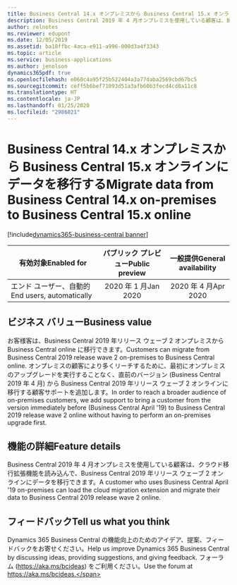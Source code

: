 ```yaml
---
title: Business Central 14.x オンプレミスから Business Central 15.x オンラインにデータを移行する
description: Business Central 2019 年 4 月オンプレミスを使用している顧客は、Business Central 2019 年リリース ウェーブ 2 オンラインに移行することが可能です。
author: relnotes
ms.reviewer: edupont
ms.date: 12/05/2019
ms.assetid: ba18ffbc-4aca-e911-a996-000d3a4f3343
ms.topic: article
ms.service: business-applications
ms.author: jenolson
dynamics365pdf: true
ms.openlocfilehash: e060c4a95f25b522404a3a77daba2569cbd67bc5
ms.sourcegitcommit: ceff5b6bef71093d51a3afb60b3fecd4cd8a11c8
ms.translationtype: HT
ms.contentlocale: ja-JP
ms.lasthandoff: 01/25/2020
ms.locfileid: "2986821"
---
```

# <a name="migrate-data-from-business-central-14x-on-premises-to-business-central-15x-online"></a><span data-ttu-id="aa971-103">Business Central 14.x オンプレミスから Business Central 15.x オンラインにデータを移行する</span><span class="sxs-lookup"><span data-stu-id="aa971-103">Migrate data from Business Central 14.x on-premises to Business Central 15.x online</span></span>
[!include[dynamics365-business-central banner](../includes/dynamics365-business-central.md)]

| <span data-ttu-id="aa971-104">有効対象</span><span class="sxs-lookup"><span data-stu-id="aa971-104">Enabled for</span></span>    |  <span data-ttu-id="aa971-105">パブリック プレビュー</span><span class="sxs-lookup"><span data-stu-id="aa971-105">Public preview</span></span> | <span data-ttu-id="aa971-106">一般提供</span><span class="sxs-lookup"><span data-stu-id="aa971-106">General availability</span></span> | 
| ---------- | :----------: |:----------: |
|<span data-ttu-id="aa971-107">エンド ユーザー、自動的</span><span class="sxs-lookup"><span data-stu-id="aa971-107">End users, automatically</span></span>|<span data-ttu-id="aa971-108">2020 年 1 月</span><span class="sxs-lookup"><span data-stu-id="aa971-108">Jan 2020</span></span>| <span data-ttu-id="aa971-109">2020 年 4 月</span><span class="sxs-lookup"><span data-stu-id="aa971-109">Apr 2020</span></span>|


## <a name="business-value"></a><span data-ttu-id="aa971-110">ビジネス バリュー</span><span class="sxs-lookup"><span data-stu-id="aa971-110">Business value</span></span>
<!-- bv start -->
<span data-ttu-id="aa971-111">お客様客は、Business Central 2019 年リリース ウェーブ 2 オンプレミスから Business Central online に移行できます。</span><span class="sxs-lookup"><span data-stu-id="aa971-111">Customers can migrate from Business Central 2019 release wave 2 on-premises to Business Central online.</span></span> <span data-ttu-id="aa971-112">オンプレミスの顧客により多くリーチするために、最初にオンプレミスのアップグレードを実行することなく、直前のバージョン (Business Central 2019 年 4 月) から Business Central 2019 年リリース ウェーブ 2 オンラインに移行する顧客サポートを追加します。</span><span class="sxs-lookup"><span data-stu-id="aa971-112">In order to reach a broader audience of on-premises customers, we add support to bring a customer from the version immediately before (Business Central April '19) to Business Central 2019 release wave 2 online without having to perform an on-premises upgrade first.</span></span>
<!-- bv end -->



## <a name="feature-details"></a><span data-ttu-id="aa971-113">機能の詳細</span><span class="sxs-lookup"><span data-stu-id="aa971-113">Feature details</span></span>
<!--feature detail start -->
<span data-ttu-id="aa971-114">Business Central 2019 年 4 月オンプレミスを使用している顧客は、クラウド移行拡張機能を読み込んで、Business Central 2019 年リリース ウェーブ 2 オンラインにデータを移行できます。</span><span class="sxs-lookup"><span data-stu-id="aa971-114">A customer who uses Business Central April '19 on-premises can load the cloud migration extension and migrate their data to Business Central 2019 release wave 2 online.</span></span> 
<!--feature detail end -->






## <a name="tell-us-what-you-think"></a><span data-ttu-id="aa971-115">フィードバック</span><span class="sxs-lookup"><span data-stu-id="aa971-115">Tell us what you think</span></span>
<span data-ttu-id="aa971-116">Dynamics 365 Business Central の機能向上のためのアイデア、提案、フィードバックをお寄せください。</span><span class="sxs-lookup"><span data-stu-id="aa971-116">Help us improve Dynamics 365 Business Central by discussing ideas, providing suggestions, and giving feedback.</span></span> <span data-ttu-id="aa971-117">フォーラム (https://aka.ms/bcideas) をご利用ください。</span><span class="sxs-lookup"><span data-stu-id="aa971-117">Use the forum at https://aka.ms/bcideas.</span></span>



